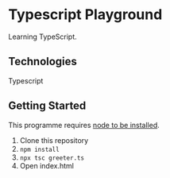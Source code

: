 # Typescript Playground

Learning TypeScript.

## Technologies

Typescript

## Getting Started

This programme requires [node to be installed](https://nodejs.org/en/download/).

1. Clone this repository
2. `npm install` 
3. `npx tsc greeter.ts`
4. Open index.html
